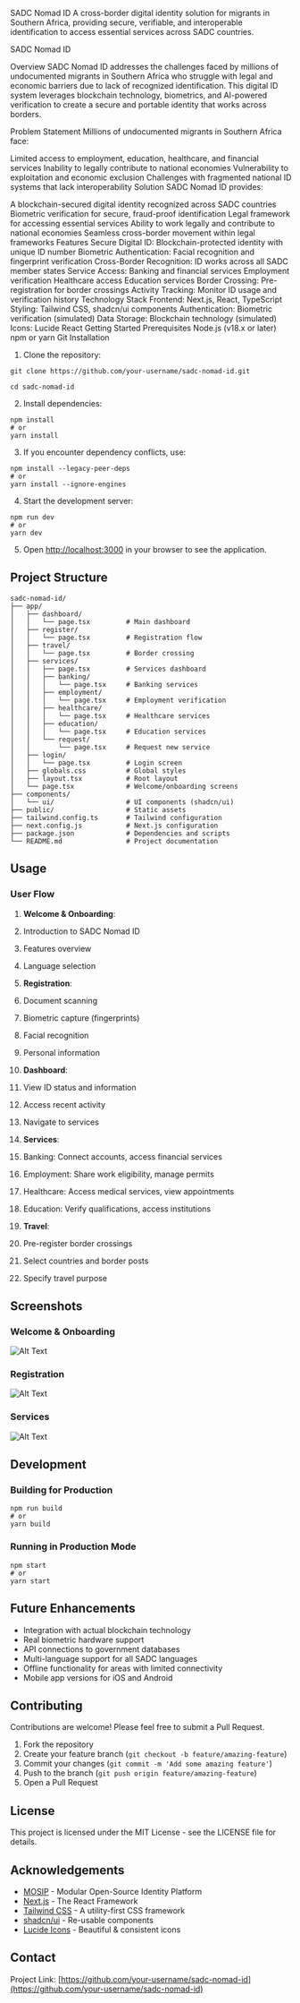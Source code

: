SADC Nomad ID
A cross-border digital identity solution for migrants in Southern Africa, providing secure, verifiable, and interoperable identification to access essential services across SADC countries.

SADC Nomad ID

Overview
SADC Nomad ID addresses the challenges faced by millions of undocumented migrants in Southern Africa who struggle with legal and economic barriers due to lack of recognized identification. This digital ID system leverages blockchain technology, biometrics, and AI-powered verification to create a secure and portable identity that works across borders.

Problem Statement
Millions of undocumented migrants in Southern Africa face:

Limited access to employment, education, healthcare, and financial services
Inability to legally contribute to national economies
Vulnerability to exploitation and economic exclusion
Challenges with fragmented national ID systems that lack interoperability
Solution
SADC Nomad ID provides:

A blockchain-secured digital identity recognized across SADC countries
Biometric verification for secure, fraud-proof identification
Legal framework for accessing essential services
Ability to work legally and contribute to national economies
Seamless cross-border movement within legal frameworks
Features
Secure Digital ID: Blockchain-protected identity with unique ID number
Biometric Authentication: Facial recognition and fingerprint verification
Cross-Border Recognition: ID works across all SADC member states
Service Access:
Banking and financial services
Employment verification
Healthcare access
Education services
Border Crossing: Pre-registration for border crossings
Activity Tracking: Monitor ID usage and verification history
Technology Stack
Frontend: Next.js, React, TypeScript
Styling: Tailwind CSS, shadcn/ui components
Authentication: Biometric verification (simulated)
Data Storage: Blockchain technology (simulated)
Icons: Lucide React
Getting Started
Prerequisites
Node.js (v18.x or later)
npm or yarn
Git
Installation

1. Clone the repository:

```
git clone https://github.com/your-username/sadc-nomad-id.git

cd sadc-nomad-id
```

2. Install dependencies:

```shellscript
npm install
# or
yarn install
```


3. If you encounter dependency conflicts, use:

```shellscript
npm install --legacy-peer-deps
# or
yarn install --ignore-engines
```


4. Start the development server:

```shellscript
npm run dev
# or
yarn dev
```


5. Open [http://localhost:3000](http://localhost:3000) in your browser to see the application.


## Project Structure

```plaintext
sadc-nomad-id/
├── app/
│   ├── dashboard/
│   │   └── page.tsx         # Main dashboard
│   ├── register/
│   │   └── page.tsx         # Registration flow
│   ├── travel/
│   │   └── page.tsx         # Border crossing
│   ├── services/
│   │   ├── page.tsx         # Services dashboard
│   │   ├── banking/
│   │   │   └── page.tsx     # Banking services
│   │   ├── employment/
│   │   │   └── page.tsx     # Employment verification
│   │   ├── healthcare/
│   │   │   └── page.tsx     # Healthcare services
│   │   ├── education/
│   │   │   └── page.tsx     # Education services
│   │   └── request/
│   │       └── page.tsx     # Request new service
│   ├── login/
│   │   └── page.tsx         # Login screen
│   ├── globals.css          # Global styles
│   ├── layout.tsx           # Root layout
│   └── page.tsx             # Welcome/onboarding screens
├── components/
│   └── ui/                  # UI components (shadcn/ui)
├── public/                  # Static assets
├── tailwind.config.ts       # Tailwind configuration
├── next.config.js           # Next.js configuration
├── package.json             # Dependencies and scripts
└── README.md                # Project documentation
```

## Usage

### User Flow

1. **Welcome & Onboarding**:

1. Introduction to SADC Nomad ID
2. Features overview
3. Language selection



2. **Registration**:

1. Document scanning
2. Biometric capture (fingerprints)
3. Facial recognition
4. Personal information



3. **Dashboard**:

1. View ID status and information
2. Access recent activity
3. Navigate to services



4. **Services**:

1. Banking: Connect accounts, access financial services
2. Employment: Share work eligibility, manage permits
3. Healthcare: Access medical services, view appointments
4. Education: Verify qualifications, access institutions



5. **Travel**:

1. Pre-register border crossings
2. Select countries and border posts
3. Specify travel purpose





## Screenshots

### Welcome & Onboarding

![Alt Text](assets/welcome.png)




### Registration


![Alt Text](assets/reg.png)


<!--
### Dashboard


![Alt Text](assets/image.png) -->


### Services


![Alt Text](assets/services.png)






## Development

### Building for Production

```shellscript
npm run build
# or
yarn build
```

### Running in Production Mode

```shellscript
npm start
# or
yarn start
```

## Future Enhancements

- Integration with actual blockchain technology
- Real biometric hardware support
- API connections to government databases
- Multi-language support for all SADC languages
- Offline functionality for areas with limited connectivity
- Mobile app versions for iOS and Android


## Contributing

Contributions are welcome! Please feel free to submit a Pull Request.

1. Fork the repository
2. Create your feature branch (`git checkout -b feature/amazing-feature`)
3. Commit your changes (`git commit -m 'Add some amazing feature'`)
4. Push to the branch (`git push origin feature/amazing-feature`)
5. Open a Pull Request


## License

This project is licensed under the MIT License - see the LICENSE file for details.

## Acknowledgements

- [MOSIP](https://www.mosip.io/) - Modular Open-Source Identity Platform
- [Next.js](https://nextjs.org/) - The React Framework
- [Tailwind CSS](https://tailwindcss.com/) - A utility-first CSS framework
- [shadcn/ui](https://ui.shadcn.com/) - Re-usable components
- [Lucide Icons](https://lucide.dev/) - Beautiful & consistent icons


## Contact

Project Link: [https://github.com/your-username/sadc-nomad-id](https://github.com/your-username/sadc-nomad-id)

```plaintext

```
